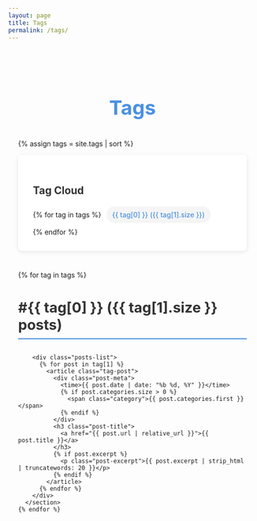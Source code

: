 ```yaml
---
layout: page
title: Tags
permalink: /tags/
---
```


<div class="tags-page">
  <h1>Tags</h1>
  
  {% assign tags = site.tags | sort %}
  
  <div class="tag-cloud-section">
    <h2>Tag Cloud</h2>
    <div class="tag-cloud">
      {% for tag in tags %}
        <a href="#{{ tag[0] | slugify }}" class="tag-item" style="font-size: {{ tag[1].size | times: 0.2 | plus: 0.8 }}rem;">
          {{ tag[0] }} ({{ tag[1].size }})
        </a>
      {% endfor %}
    </div>
  </div>
  
  <div class="tag-posts">
    {% for tag in tags %}
      <section class="tag-section" id="{{ tag[0] | slugify }}">
        <h2 class="tag-header">#{{ tag[0] }} ({{ tag[1].size }} posts)</h2>
        
        <div class="posts-list">
          {% for post in tag[1] %}
            <article class="tag-post">
              <div class="post-meta">
                <time>{{ post.date | date: "%b %d, %Y" }}</time>
                {% if post.categories.size > 0 %}
                  <span class="category">{{ post.categories.first }}</span>
                {% endif %}
              </div>
              <h3 class="post-title">
                <a href="{{ post.url | relative_url }}">{{ post.title }}</a>
              </h3>
              {% if post.excerpt %}
                <p class="post-excerpt">{{ post.excerpt | strip_html | truncatewords: 20 }}</p>
              {% endif %}
            </article>
          {% endfor %}
        </div>
      </section>
    {% endfor %}
  </div>
</div>

<style>
.tags-page {
  max-width: 1000px;
  margin: 0 auto;
  padding: 40px 20px;
}

.tags-page h1 {
  color: #4a90e2;
  font-size: 2.5rem;
  margin-bottom: 40px;
  text-align: center;
}

.tag-cloud-section {
  background: white;
  padding: 30px;
  border-radius: 8px;
  box-shadow: 0 2px 8px rgba(0, 0, 0, 0.1);
  margin-bottom: 40px;
}

.tag-cloud-section h2 {
  color: #333;
  margin-bottom: 20px;
}

.tag-cloud {
  display: flex;
  flex-wrap: wrap;
  gap: 10px;
  align-items: center;
}

.tag-item {
  background: #f5f5f5;
  color: #4a90e2;
  padding: 8px 12px;
  border-radius: 20px;
  text-decoration: none;
  transition: all 0.3s ease;
  font-weight: 500;
}

.tag-item:hover {
  background: #4a90e2;
  color: white;
  transform: scale(1.05);
}

.tag-section {
  margin-bottom: 50px;
}

.tag-header {
  color: #333;
  font-size: 1.8rem;
  margin-bottom: 30px;
  padding-bottom: 10px;
  border-bottom: 2px solid #4a90e2;
}

.tag-post {
  background: white;
  padding: 25px;
  margin-bottom: 20px;
  border-radius: 8px;
  box-shadow: 0 2px 8px rgba(0, 0, 0, 0.1);
}

.tag-post .post-meta {
  display: flex;
  gap: 15px;
  align-items: center;
  color: #999;
  font-size: 0.9rem;
  margin-bottom: 10px;
}

.tag-post .post-meta .category {
  background: #4a90e2;
  color: white;
  padding: 2px 6px;
  border-radius: 3px;
  font-size: 0.8rem;
}

.tag-post .post-title {
  margin: 0 0 15px 0;
  font-size: 1.3rem;
}

.tag-post .post-title a {
  color: #333;
  text-decoration: none;
  transition: color 0.3s ease;
}

.tag-post .post-title a:hover {
  color: #4a90e2;
}

.tag-post .post-excerpt {
  color: #666;
  line-height: 1.6;
  margin: 0;
}
</style>
